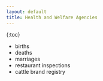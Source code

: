 ```yaml
---
layout: default
title: Health and Welfare Agencies
---
```


{:toc}

* births
* deaths
* marriages
* restaurant inspections
* cattle brand registry
